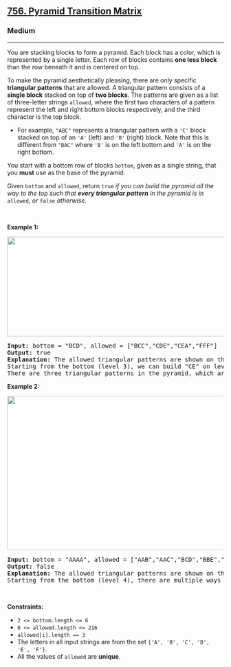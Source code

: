 <h2><a href="https://leetcode.com/problems/pyramid-transition-matrix/">756. Pyramid Transition Matrix</a></h2><h3>Medium</h3><hr><div><p>You are stacking blocks to form a pyramid. Each block has a color, which is represented by a single letter. Each row of blocks contains <strong>one less block</strong> than the row beneath it and is centered on top.</p>

<p>To make the pyramid aesthetically pleasing, there are only specific <strong>triangular patterns</strong> that are allowed. A triangular pattern consists of a <strong>single block</strong> stacked on top of <strong>two blocks</strong>. The patterns are given&nbsp;as a list of&nbsp;three-letter strings <code>allowed</code>, where the first two characters of a pattern represent the left and right bottom blocks respectively, and the third character is the top block.</p>

<ul>
	<li>For example, <code>"ABC"</code> represents a triangular pattern with a <code>'C'</code> block stacked on top of an <code>'A'</code> (left) and <code>'B'</code> (right) block. Note that this is different from <code>"BAC"</code> where <code>'B'</code> is on the left bottom and <code>'A'</code> is on the right bottom.</li>
</ul>

<p>You start with a bottom row of blocks <code>bottom</code>, given as a single string, that you <strong>must</strong> use as the base of the pyramid.</p>

<p>Given <code>bottom</code> and <code>allowed</code>, return <code>true</code><em> if you can build the pyramid all the way to the top such that <strong>every triangular pattern</strong> in the pyramid is in </em><code>allowed</code><em>, or </em><code>false</code><em> otherwise</em>.</p>

<p>&nbsp;</p>
<p><strong>Example 1:</strong></p>
<img alt="" src="https://assets.leetcode.com/uploads/2021/08/26/pyramid1-grid.jpg" style="width: 600px; height: 232px;">
<pre><strong>Input:</strong> bottom = "BCD", allowed = ["BCC","CDE","CEA","FFF"]
<strong>Output:</strong> true
<strong>Explanation:</strong> The allowed triangular patterns are shown on the right.
Starting from the bottom (level 3), we can build "CE" on level 2 and then build "E" on level 1.
There are three triangular patterns in the pyramid, which are "BCC", "CDE", and "CEA". All are allowed.
</pre>

<p><strong>Example 2:</strong></p>
<img alt="" src="https://assets.leetcode.com/uploads/2021/08/26/pyramid2-grid.jpg" style="width: 600px; height: 359px;">
<pre><strong>Input:</strong> bottom = "AAAA", allowed = ["AAB","AAC","BCD","BBE","DEF"]
<strong>Output:</strong> false
<strong>Explanation:</strong> The allowed triangular patterns are shown on the right.
Starting from the bottom (level 4), there are multiple ways to build level 3, but trying all the possibilites, you will get always stuck before building level 1.
</pre>

<p>&nbsp;</p>
<p><strong>Constraints:</strong></p>

<ul>
	<li><code>2 &lt;= bottom.length &lt;= 6</code></li>
	<li><code>0 &lt;= allowed.length &lt;= 216</code></li>
	<li><code>allowed[i].length == 3</code></li>
	<li>The letters in all input strings are from the set <code>{'A', 'B', 'C', 'D', 'E', 'F'}</code>.</li>
	<li>All the values of <code>allowed</code> are <strong>unique</strong>.</li>
</ul>
</div>
